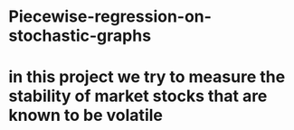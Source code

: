# Piecewise-regression-on-stochastic-graphs
# in this project we try to measure the stability of market stocks that are known to be volatile

